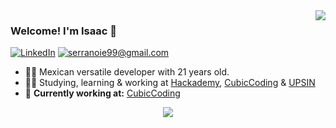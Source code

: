 <img align="right" src="https://github-readme-stats.vercel.app/api?username=isaacsa51&hide_border=true&hide_rank=true&show_icons=true&title_color=378AFC&text_color=C9D1D9&bg_color=00000000">

### Welcome! I'm Isaac :wave:

[![LinkedIn](https://img.shields.io/badge/LinkedIn-0077B5?style=for-the-badge&logo=linkedin&logoColor=white)](https://www.linkedin.com/in/serranoie/)
[![serranoie99@gmail.com](https://img.shields.io/badge/Gmail-D14836?style=for-the-badge&logo=gmail&logoColor=white)](mailto:serranoie99@gmail.com)

- 👨‍💻 Mexican versatile developer with 21 years old.
- 👨‍🎓 Studying, learning & working at [Hackademy](https://www.hackademy.mx/), [CubicCoding](https://www.cubiccoding.mx/) & [UPSIN](http://upsin.edu.mx/)
- 🚧 **Currently working at:** [CubicCoding](https://www.cubiccoding.mx/)

<p align="center">
    <img src="https://github-readme-stats.vercel.app/api/top-langs/?username=isaacsa51&layout=compact&theme=dark&hide_border=true&hide_rank=false&show_icons=true&title_color=606060&text_color=606060&bg_color=00000000">
</p>

<!--START_SECTION:waka-->
<!--END_SECTION:waka-->
